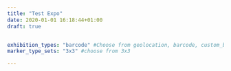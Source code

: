 ```yaml
---
title: "Test Expo"
date: 2020-01-01 16:18:44+01:00
draft: true


exhibition_types: "barcode" #Choose from geolocation, barcode, custom_barcode, picture
marker_type_sets: "3x3" #choose from 3x3

---
```

